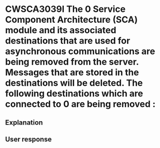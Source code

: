 # CWSCA3039I The 0 Service Component Architecture (SCA) module and its associated destinations that are used for asynchronous communications are being removed from the server.  Messages that are stored in the destinations will be deleted. The following destinations which are connected to 0 are being removed :

## Explanation

## User response